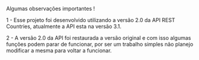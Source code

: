 Algumas observações importantes !

1 - Esse projeto foi desenvolvido utilizando a versão 2.0 da API REST Countries, atualmente a API esta na versão 3.1.

2 - A versão 2.0 da API foi restaurada a versão original e com isso algumas funções podem parar de funcionar, por ser um trabalho simples não planejo modificar a mesma para voltar a funcionar.
